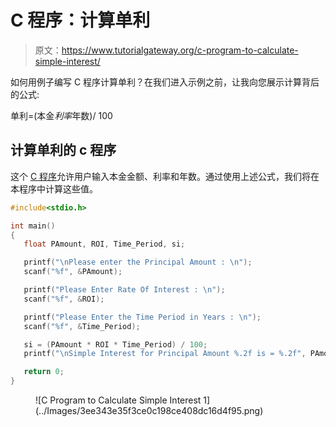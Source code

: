 # C 程序：计算单利

> 原文：<https://www.tutorialgateway.org/c-program-to-calculate-simple-interest/>

如何用例子编写 C 程序计算单利？在我们进入示例之前，让我向您展示计算背后的公式:

单利=(本金*利率*年数)/ 100

## 计算单利的 c 程序

这个 [C 程序](https://www.tutorialgateway.org/c-programming-examples/)允许用户输入本金金额、利率和年数。通过使用上述公式，我们将在本程序中计算这些值。

```c
#include<stdio.h>

int main() 
{
   float PAmount, ROI, Time_Period, si;

   printf("\nPlease enter the Principal Amount : \n");
   scanf("%f", &PAmount);

   printf("Please Enter Rate Of Interest : \n");
   scanf("%f", &ROI);

   printf("Please Enter the Time Period in Years : \n");
   scanf("%f", &Time_Period);

   si = (PAmount * ROI * Time_Period) / 100;
   printf("\nSimple Interest for Principal Amount %.2f is = %.2f", PAmount, si);

   return 0;
}
```

<figure class="wp-block-image">![C Program to Calculate Simple Interest 1](../Images/3ee343e35f3ce0c198ce408dc16d4f95.png)</figure>